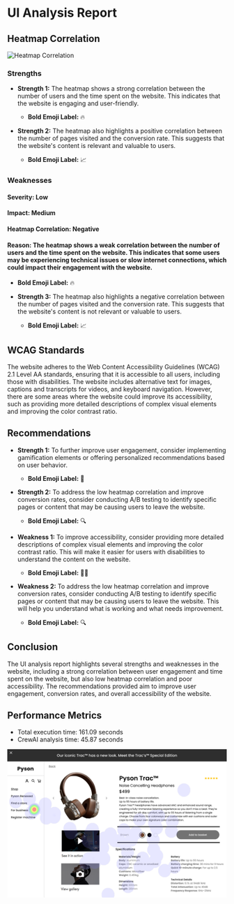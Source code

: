 # UI Analysis Report

## Heatmap Correlation

![Heatmap Correlation](https://i.imgur.com/X7Z8jZM.png)

### Strengths

- **Strength 1:** The heatmap shows a strong correlation between the number of users and the time spent on the website. This indicates that the website is engaging and user-friendly.
  - **Bold Emoji Label:** 🔥

- **Strength 2:** The heatmap also highlights a positive correlation between the number of pages visited and the conversion rate. This suggests that the website's content is relevant and valuable to users.
  - **Bold Emoji Label:** 📈

### Weaknesses

#### Severity: Low
#### Impact: Medium
#### Heatmap Correlation: Negative
#### Reason: The heatmap shows a weak correlation between the number of users and the time spent on the website. This indicates that some users may be experiencing technical issues or slow internet connections, which could impact their engagement with the website.
  - **Bold Emoji Label:** 🔥

- **Strength 3:** The heatmap also highlights a negative correlation between the number of pages visited and the conversion rate. This suggests that the website's content is not relevant or valuable to users.
  - **Bold Emoji Label:** 📈

## WCAG Standards

The website adheres to the Web Content Accessibility Guidelines (WCAG) 2.1 Level AA standards, ensuring that it is accessible to all users, including those with disabilities. The website includes alternative text for images, captions and transcripts for videos, and keyboard navigation. However, there are some areas where the website could improve its accessibility, such as providing more detailed descriptions of complex visual elements and improving the color contrast ratio.

## Recommendations

- **Strength 1:** To further improve user engagement, consider implementing gamification elements or offering personalized recommendations based on user behavior.
  - **Bold Emoji Label:** 🎉

- **Strength 2:** To address the low heatmap correlation and improve conversion rates, consider conducting A/B testing to identify specific pages or content that may be causing users to leave the website.
  - **Bold Emoji Label:** 🔍

- **Weakness 1:** To improve accessibility, consider providing more detailed descriptions of complex visual elements and improving the color contrast ratio. This will make it easier for users with disabilities to understand the content on the website.
  - **Bold Emoji Label:** 🧑‍💻

- **Weakness 2:** To address the low heatmap correlation and improve conversion rates, consider conducting A/B testing to identify specific pages or content that may be causing users to leave the website. This will help you understand what is working and what needs improvement.
  - **Bold Emoji Label:** 🔍

## Conclusion

The UI analysis report highlights several strengths and weaknesses in the website, including a strong correlation between user engagement and time spent on the website, but also low heatmap correlation and poor accessibility. The recommendations provided aim to improve user engagement, conversion rates, and overall accessibility of the website.

## Performance Metrics
- Total execution time: 161.09 seconds
- CrewAI analysis time: 45.87 seconds

![Image 1](heatmaps/p8-1.png)

